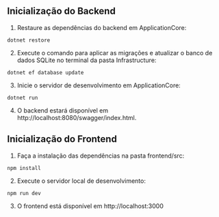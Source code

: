 
## Inicialização do Backend
1. Restaure as dependências do backend em ApplicationCore:
```
dotnet restore
```
2. Execute o comando para aplicar as migrações e atualizar o banco de dados SQLite no terminal da pasta Infrastructure:
```
dotnet ef database update
```
3. Inicie o servidor de desenvolvimento em ApplicationCore:
```
dotnet run
```
4. O backend estará disponível em http://localhost:8080/swagger/index.html.

## Inicialização do Frontend
1. Faça a instalação das dependências na pasta frontend/src:
```
npm install
```
2. Execute o servidor local de desenvolvimento:
```
npm run dev
```
3. O frontend está disponível em http://localhost:3000
